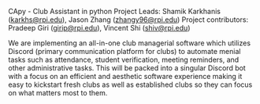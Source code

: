 CApy - Club Assistant in python
Project Leads: Shamik Karkhanis (karkhs@rpi.edu), Jason Zhang (zhangy96@rpi.edu)
Project contributors: Pradeep Giri (girip@rpi.edu), Vincent Shi (shiv@rpi.edu)

We are implementing an all-in-one club managerial software which utilizes Discord (primary communication platform for clubs) to automate menial tasks such as attendance, student verification, meeting reminders, and other administrative tasks. This will be packed into a singular Discord bot with a focus on an efficient and aesthetic software experience making it easy to kickstart fresh clubs as well as established clubs so they can focus on what matters most to them. 